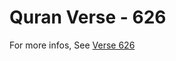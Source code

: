# Quran Verse - 626 

For more infos, See [Verse 626](https://www.quranbookk.com/quran/search?q=626)